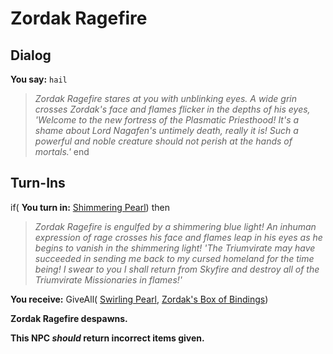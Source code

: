 # Zordak Ragefire
## Dialog

**You say:** `hail`



>*Zordak Ragefire stares at you with unblinking eyes. A wide grin crosses Zordak's face and flames flicker in the depths of his eyes, 'Welcome to the new fortress of the Plasmatic Priesthood! It's a shame about Lord Nagafen's untimely death, really it is! Such a powerful and noble creature should not perish at the hands of mortals.'*
end

## Turn-Ins




if( **You turn in:** [Shimmering Pearl](/item/28054)) then 


>*Zordak Ragefire is engulfed by a shimmering blue light! An inhuman expression of rage crosses his face and flames leap in his eyes as he begins to vanish in the shimmering light! 'The Triumvirate may have succeeded in sending me back to my cursed homeland for the time being! I swear to you I shall return from Skyfire and destroy all of the Triumvirate Missionaries in flames!'*


 **You receive:** GiveAll( [Swirling Pearl](/item/28059), [Zordak's Box of Bindings](/item/17175)) 


**Zordak Ragefire despawns.**

**This NPC *should* return incorrect items given.**

